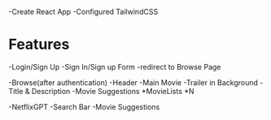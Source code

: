 -Create React App
-Configured TailwindCSS 



# Features

-Login/Sign Up
    -Sign In/Sign up Form
    -redirect to Browse Page

-Browse(after authentication)
    -Header
    -Main Movie
       -Trailer in Background
       -Title & Description
       -Movie Suggestions
          *MovieLists *N

-NetflixGPT
    -Search Bar
    -Movie Suggestions
